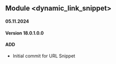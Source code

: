 ## Module <dynamic_link_snippet>

#### 05.11.2024
#### Version 18.0.1.0.0
#### ADD
- Initial commit for URL Snippet
